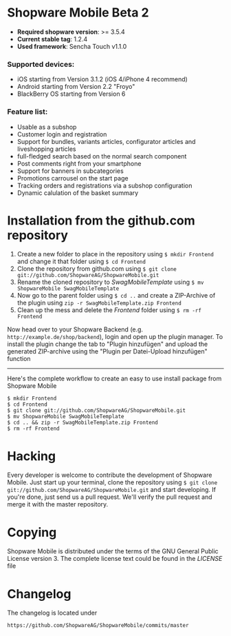 # Shopware Mobile Beta 2

- **Required shopware version**: >= 3.5.4
- **Current stable tag**: 1.2.4
- **Used framework**: Sencha Touch v1.1.0

### Supported devices:

* iOS starting from Version 3.1.2 (iOS 4/iPhone 4 recommend)
* Android starting from Version 2.2 "Froyo"
* BlackBerry OS starting from Version 6

### Feature list:

* Usable as a subshop
* Customer login and registration
* Support for bundles, variants articles, configurator articles and liveshopping articles
* full-fledged search based on the normal search component
* Post comments right from your smartphone
* Support for banners in subcategories
* Promotions carrousel on the start page
* Tracking orders and registrations via a subshop configuration
* Dynamic calulation of the basket summary

# Installation from the github.com repository

1. Create a new folder to place in the repository using `$ mkdir Frontend` and change it that folder using `$ cd Frontend`
2. Clone the repository from github.com using `$ git clone git://github.com/ShopwareAG/ShopwareMobile.git`
3. Rename the cloned repository to *SwagMobileTemplate* using `$ mv ShopwareMobile SwagMobileTemplate`
4. Now go to the parent folder using `$ cd ..` and create a ZIP-Archive of the plugin using `zip -r SwagMobileTemplate.zip Frontend`
5. Clean up the mess and delete the *Frontend* folder using `$ rm -rf Frontend`

Now head over to your Shopware Backend (e.g. `http://example.de/shop/backend`), login and open up the plugin manager. To install the plugin change the tab to "Plugin hinzuf&uuml;gen" and upload the generated ZIP-archive using the "Plugin per Datei-Upload hinzuf&uuml;gen" function

---

Here's the complete workflow to create an easy to use install package from Shopware Mobile

	$ mkdir Frontend
	$ cd Frontend
	$ git clone git://github.com/ShopwareAG/ShopwareMobile.git
	$ mv ShopwareMobile SwagMobileTemplate
	$ cd .. && zip -r SwagMobileTemplate.zip Frontend
	$ rm -rf Frontend
    
# Hacking

Every developer is welcome to contribute the development of Shopware Mobile. Just start up your terminal, clone the repository using `$ git clone git://github.com/ShopwareAG/ShopwareMobile.git` and start developing.
If you're done, just send us a pull request. We'll verify the pull request and merge it with the master repository.

# Copying

Shopware Mobile is distributed under the terms of the GNU General Public License version 3. The complete license text could be found in the *LICENSE* file

# Changelog

The changelog is located under

`https://github.com/ShopwareAG/ShopwareMobile/commits/master`